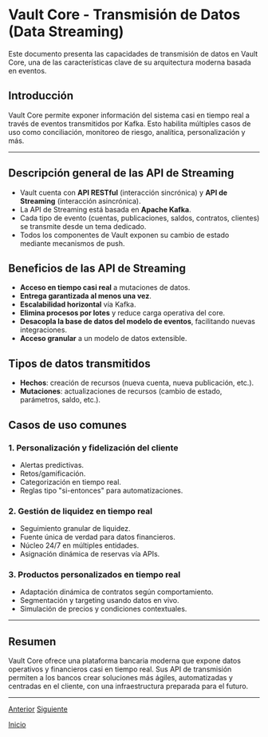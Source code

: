 # Vault Core - Transmisión de Datos (Data Streaming)

Este documento presenta las capacidades de transmisión de datos en Vault Core, una de las características clave de su arquitectura moderna basada en eventos.

## Introducción

Vault Core permite exponer información del sistema casi en tiempo real a través de eventos transmitidos por Kafka. Esto habilita múltiples casos de uso como conciliación, monitoreo de riesgo, analítica, personalización y más.

---

## Descripción general de las API de Streaming

* Vault cuenta con **API RESTful** (interacción sincrónica) y **API de Streaming** (interacción asincrónica).
* La API de Streaming está basada en **Apache Kafka**.
* Cada tipo de evento (cuentas, publicaciones, saldos, contratos, clientes) se transmite desde un tema dedicado.
* Todos los componentes de Vault exponen su cambio de estado mediante mecanismos de push.

## Beneficios de las API de Streaming

* **Acceso en tiempo casi real** a mutaciones de datos.
* **Entrega garantizada al menos una vez**.
* **Escalabilidad horizontal** vía Kafka.
* **Elimina procesos por lotes** y reduce carga operativa del core.
* **Desacopla la base de datos del modelo de eventos**, facilitando nuevas integraciones.
* **Acceso granular** a un modelo de datos extensible.

## Tipos de datos transmitidos

* **Hechos**: creación de recursos (nueva cuenta, nueva publicación, etc.).
* **Mutaciones**: actualizaciones de recursos (cambio de estado, parámetros, saldo, etc.).

## Casos de uso comunes

### 1. Personalización y fidelización del cliente

* Alertas predictivas.
* Retos/gamificación.
* Categorización en tiempo real.
* Reglas tipo "si-entonces" para automatizaciones.

### 2. Gestión de liquidez en tiempo real

* Seguimiento granular de liquidez.
* Fuente única de verdad para datos financieros.
* Núcleo 24/7 en múltiples entidades.
* Asignación dinámica de reservas vía APIs.

### 3. Productos personalizados en tiempo real

* Adaptación dinámica de contratos según comportamiento.
* Segmentación y targeting usando datos en vivo.
* Simulación de precios y condiciones contextuales.

---

## Resumen

Vault Core ofrece una plataforma bancaria moderna que expone datos operativos y financieros casi en tiempo real. Sus API de transmisión permiten a los bancos crear soluciones más ágiles, automatizadas y centradas en el cliente, con una infraestructura preparada para el futuro.

---

[Anterior](https://github.com/wilfredoha/vault-core/blob/main/Vault%20Core%20Fundamentals/05_Vault%20Core%20Product%20and%20Integration%20Libraries.md) [Siguiente](https://github.com/wilfredoha/vault-core/blob/main/Vault%20Core%20Fundamentals/07_Vault%20Core%20Smart%20Contracts.md)

[Inicio](https://github.com/wilfredoha/vault-core/tree/main)